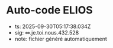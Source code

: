 # Auto-code ELIOS
- ts: 2025-09-30T05:17:38.034Z
- sig: ∞.je.toi.nous.432.528
- note: fichier généré automatiquement